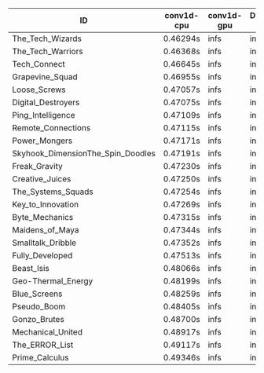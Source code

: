 |ID|conv1d-cpu|conv1d-gpu|DWSPConv2D-gpu|gemm-gpu|avg|
|-|-|-|-|-|-|
|The_Tech_Wizards|0.46294s|infs|infs|4.48621s|infs|
|The_Tech_Warriors|0.46368s|infs|infs|4.47507s|infs|
|Tech_Connect|0.46645s|infs|infs|4.47881s|infs|
|Grapevine_Squad|0.46955s|infs|infs|4.56686s|infs|
|Loose_Screws|0.47057s|infs|infs|4.71747s|infs|
|Digital_Destroyers|0.47075s|infs|infs|4.41555s|infs|
|Ping_Intelligence|0.47109s|infs|infs|4.45602s|infs|
|Remote_Connections|0.47115s|infs|infs|4.45224s|infs|
|Power_Mongers|0.47171s|infs|infs|4.44375s|infs|
|Skyhook_DimensionThe_Spin_Doodles|0.47191s|infs|infs|4.45400s|infs|
|Freak_Gravity|0.47230s|infs|infs|4.84604s|infs|
|Creative_Juices|0.47250s|infs|infs|4.45846s|infs|
|The_Systems_Squads|0.47254s|infs|infs|4.45615s|infs|
|Key_to_Innovation|0.47269s|infs|infs|5.09335s|infs|
|Byte_Mechanics|0.47315s|infs|infs|4.54836s|infs|
|Maidens_of_Maya|0.47344s|infs|infs|4.62451s|infs|
|Smalltalk_Dribble|0.47352s|infs|infs|4.40707s|infs|
|Fully_Developed|0.47513s|infs|infs|12.41740s|infs|
|Beast_Isis|0.48066s|infs|infs|4.73460s|infs|
|Geo-Thermal_Energy|0.48199s|infs|infs|4.74120s|infs|
|Blue_Screens|0.48259s|infs|infs|4.73750s|infs|
|Pseudo_Boom|0.48405s|infs|infs|11.44056s|infs|
|Gonzo_Brutes|0.48700s|infs|infs|4.51545s|infs|
|Mechanical_United|0.48917s|infs|infs|6.64408s|infs|
|The_ERROR_List|0.49117s|infs|infs|4.77113s|infs|
|Prime_Calculus|0.49346s|infs|infs|4.61484s|infs|
